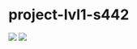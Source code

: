 # project-lvl1-s442
<a href="https://codeclimate.com/github/petrzyzev/project-lvl1-s442/maintainability"><img src="https://api.codeclimate.com/v1/badges/aa2ab9b32112a0d76d6e/maintainability" /></a>
<a href="https://codeclimate.com/github/petrzyzev/project-lvl1-s442/test_coverage"><img src="https://api.codeclimate.com/v1/badges/aa2ab9b32112a0d76d6e/test_coverage" /></a>
